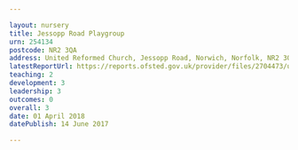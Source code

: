 ```yaml
---

layout: nursery
title: Jessopp Road Playgroup
urn: 254134
postcode: NR2 3QA
address: United Reformed Church, Jessopp Road, Norwich, Norfolk, NR2 3QA
latestReportUrl: https://reports.ofsted.gov.uk/provider/files/2704473/urn/254134.pdf
teaching: 2
development: 3
leadership: 3
outcomes: 0
overall: 3
date: 01 April 2018 
datePublish: 14 June 2017

---
```

